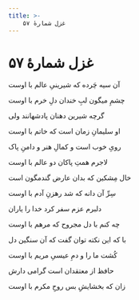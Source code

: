 ```yaml
---
title: >-
    غزل شمارهٔ ۵۷
---
```

# غزل شمارهٔ ۵۷

<div class="b" id="bn1"><div class="m1"><p>آن سیه چَرده که شیرینیِ عالم با اوست</p></div>
<div class="m2"><p>چشمِ میگون لبِ خندان دلِ خرم با اوست</p></div></div>
<div class="b" id="bn2"><div class="m1"><p>گرچه شیرین دهنان پادشهانند ولی</p></div>
<div class="m2"><p>او سلیمانِ زمان است که خاتم با اوست</p></div></div>
<div class="b" id="bn3"><div class="m1"><p>رویِ خوب است و کمالِ هنر و دامنِ پاک</p></div>
<div class="m2"><p>لاجرم همتِ پاکان دو عالم با اوست</p></div></div>
<div class="b" id="bn4"><div class="m1"><p>خال مِشکین که بدان عارض گندمگون است</p></div>
<div class="m2"><p>سِرِّ آن دانه که شد رهزنِ آدم با اوست</p></div></div>
<div class="b" id="bn5"><div class="m1"><p>دلبرم عزم سفر کرد خدا را یاران</p></div>
<div class="m2"><p>چه کنم با دل مجروح که مرهم با اوست</p></div></div>
<div class="b" id="bn6"><div class="m1"><p>با که این نکته توان گفت که آن سنگین دل</p></div>
<div class="m2"><p>کُشت ما را و دمِ عیسیِ مریم با اوست</p></div></div>
<div class="b" id="bn7"><div class="m1"><p>حافظ از معتقدان است گرامی دارش</p></div>
<div class="m2"><p>زان که بخشایشِ بس روحِ مکرم با اوست</p></div></div>
